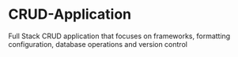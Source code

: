 # CRUD-Application
Full Stack CRUD application that focuses on frameworks, formatting configuration, database operations and version control
